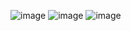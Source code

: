 ![image](https://github.com/user-attachments/assets/8a764c48-0408-4384-a8c6-be4952703125)
![image](https://github.com/user-attachments/assets/ea4bb23a-380e-4337-8272-5e77cad7a028)
![image](https://github.com/user-attachments/assets/e4b1b98c-99c4-4a39-a36d-dfb48438368c)
